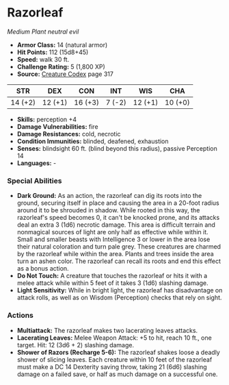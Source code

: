 # Razorleaf

*Medium* *Plant* *neutral evil*

- **Armor Class:** 14 (natural armor)
- **Hit Points:** 112 (15d8+45)
- **Speed:** walk 30 ft.
- **Challenge Rating:** 5 (1,800 XP)
- **Source:** [Creature Codex](https://koboldpress.com/kpstore/product/creature-codex-for-5th-edition-dnd) page 317

| STR | DEX | CON | INT | WIS | CHA |
| --- | --- | --- | --- | --- | --- |
| 14 (+2) | 12 (+1) | 16 (+3) | 7 (-2) | 12 (+1) | 10 (+0) |

- **Skills:** perception +4
- **Damage Vulnerabilities:** fire
- **Damage Resistances:** cold, necrotic
- **Condition Immunities:** blinded, deafened, exhaustion
- **Senses:** blindsight 60 ft. (blind beyond this radius), passive Perception 14
- **Languages:** -
### Special Abilities
- **Dark Ground:** As an action, the razorleaf can dig its roots into the ground, securing itself in place and causing the area in a 20-foot radius around it to be shrouded in shadow. While rooted in this way, the razorleaf's speed becomes 0, it can't be knocked prone, and its attacks deal an extra 3 (1d6) necrotic damage. This area is difficult terrain and nonmagical sources of light are only half as effective while within it. Small and smaller beasts with Intelligence 3 or lower in the area lose their natural coloration and turn pale grey. These creatures are charmed by the razorleaf while within the area. Plants and trees inside the area turn an ashen color. The razorleaf can recall its roots and end this effect as a bonus action.
- **Do Not Touch:** A creature that touches the razorleaf or hits it with a melee attack while within 5 feet of it takes 3 (1d6) slashing damage.
- **Light Sensitivity:** While in bright light, the razorleaf has disadvantage on attack rolls, as well as on Wisdom (Perception) checks that rely on sight.
### Actions
- **Multiattack:** The razorleaf makes two lacerating leaves attacks.
- **Lacerating Leaves:** Melee Weapon Attack: +5 to hit, reach 10 ft., one target. Hit: 12 (3d6 + 2) slashing damage.
- **Shower of Razors (Recharge 5-6):** The razorleaf shakes loose a deadly shower of slicing leaves. Each creature within 10 feet of the razorleaf must make a DC 14 Dexterity saving throw, taking 21 (6d6) slashing damage on a failed save, or half as much damage on a successful one.


